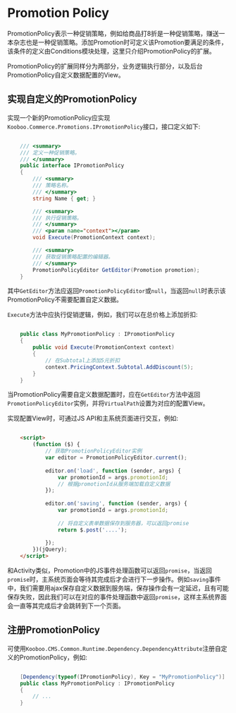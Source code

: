 # Promotion Policy #

PromotionPolicy表示一种促销策略，例如给商品打8折是一种促销策略，赚送一本杂志也是一种促销策略。添加Promotion时可定义该Promotion要满足的条件，该条件的定义由Conditions模块处理，这里只介绍PromotionPolicy的扩展。

PromotionPolicy的扩展同样分为两部分，业务逻辑执行部分，以及后台PromotionPolicy自定义数据配置的View。

## 实现自定义的PromotionPolicy ##

实现一个新的PromotionPolicy应实现`Kooboo.Commerce.Promotions.IPromotionPolicy`接口，接口定义如下:

```csharp

    /// <summary>
    /// 定义一种促销策略。
    /// </summary>
    public interface IPromotionPolicy
    {
        /// <summary>
        /// 策略名称。
        /// </summary>
        string Name { get; }

        /// <summary>
        /// 执行促销策略。
        /// </summary>
        /// <param name="context"></param>
        void Execute(PromotionContext context);

        /// <summary>
        /// 获取促销策略配置的编辑器。
        /// </summary>
        PromotionPolicyEditor GetEditor(Promotion promotion);
    }

```

其中`GetEditor`方法应返回`PromotionPolicyEditor`或`null`，当返回`null`时表示该PromotionPolicy不需要配置自定义数据。

`Execute`方法中应执行促销逻辑，例如，我们可以在总价格上添加折扣:

```csharp

	public class MyPromotionPolicy : IPromotionPolicy
	{
		public void Execute(PromotionContext context)
		{
			// 在Subtotal上添加5元折扣
			context.PricingContext.Subtotal.AddDiscount(5);
		}
	}

```

当PromotionPolicy需要自定义数据配置时，应在`GetEditor`方法中返回`PromotionPolicyEditor`实例，并将`VirtualPath`设置为对应的配置View。

实现配置View时，可通过JS API和主系统页面进行交互，例如:

```html

	<script>
	    (function ($) {
			// 获取PromotionPolicyEditor实例
	        var editor = PromotionPolicyEditor.current();
	
	        editor.on('load', function (sender, args) {
	            var promotionId = args.promotionId;
				// 根据promotionId从服务端加载自定义数据
	        });
	
	        editor.on('saving', function (sender, args) {
	            var promotionId = args.promotionId;
				
				// 将自定义表单数据保存到服务器，可以返回promise
				return $.post('....');
	
	        });
	    })(jQuery);
	</script>
```

和Activity类似，Promotion中的JS事件处理函数可以返回`promise`，当返回`promise`时，主系统页面会等待其完成后才会进行下一步操作。例如`saving`事件中，我们需要用ajax保存自定义数据到服务端，保存操作会有一定延迟，且有可能保存失败，因此我们可以在对应的事件处理函数中返回`promise`，这样主系统界面会一直等其完成后才会跳转到下一个页面。

## 注册PromotionPolicy ##

可使用`Kooboo.CMS.Common.Runtime.Dependency.DependencyAttribute`注册自定义的PromotionPolicy，例如:

```csharp

	[Dependency(typeof(IPromotionPolicy), Key = "MyPromotionPolicy")]
	public class MyPromotionPolicy : IPromotionPolicy
	{
		// ...
	}

```